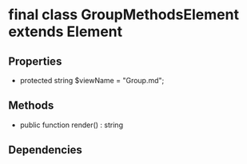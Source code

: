 # final class GroupMethodsElement extends Element
## Properties
- protected string $viewName = "Group.md";
## Methods
- public function render() : string
## Dependencies

